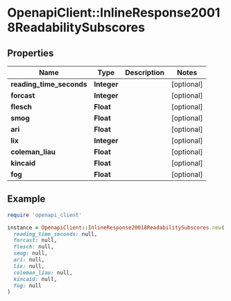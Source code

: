 # OpenapiClient::InlineResponse20018ReadabilitySubscores

## Properties

| Name | Type | Description | Notes |
| ---- | ---- | ----------- | ----- |
| **reading_time_seconds** | **Integer** |  | [optional] |
| **forcast** | **Integer** |  | [optional] |
| **flesch** | **Float** |  | [optional] |
| **smog** | **Float** |  | [optional] |
| **ari** | **Float** |  | [optional] |
| **lix** | **Integer** |  | [optional] |
| **coleman_liau** | **Float** |  | [optional] |
| **kincaid** | **Float** |  | [optional] |
| **fog** | **Float** |  | [optional] |

## Example

```ruby
require 'openapi_client'

instance = OpenapiClient::InlineResponse20018ReadabilitySubscores.new(
  reading_time_seconds: null,
  forcast: null,
  flesch: null,
  smog: null,
  ari: null,
  lix: null,
  coleman_liau: null,
  kincaid: null,
  fog: null
)
```

